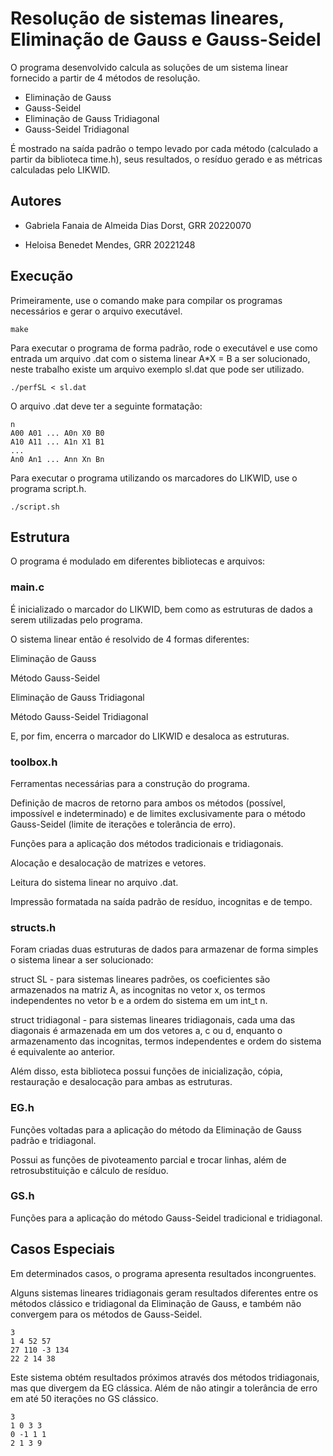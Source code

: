 # Resolução de sistemas lineares, Eliminação de Gauss e Gauss-Seidel

O programa desenvolvido calcula as soluções de um sistema linear fornecido a partir de 4 métodos de resolução.

- Eliminação de Gauss
- Gauss-Seidel
- Eliminação de Gauss Tridiagonal
- Gauss-Seidel Tridiagonal

É mostrado na saída padrão o tempo levado por cada método (calculado a partir da biblioteca time.h), seus resultados, o resíduo gerado e as métricas calculadas pelo LIKWID.

## Autores 

- Gabriela Fanaia de Almeida Dias Dorst, GRR 20220070

- Heloisa Benedet Mendes, GRR 20221248

## Execução

Primeiramente, use o comando make para compilar os programas necessários e gerar o arquivo executável.

	make

Para executar o programa de forma padrão, rode o executável e use como entrada um arquivo .dat com o sistema linear A*X = B a ser solucionado, neste trabalho existe um arquivo exemplo sl.dat que pode ser utilizado.

	./perfSL < sl.dat

O arquivo .dat deve ter a seguinte formatação:

	n
	A00 A01 ... A0n X0 B0
	A10 A11 ... A1n X1 B1
	...
	An0 An1 ... Ann Xn Bn

Para executar o programa utilizando os marcadores do LIKWID, use o programa script.h.
 
	./script.sh

## Estrutura

O programa é modulado em diferentes bibliotecas e arquivos:

### main.c

É inicializado o marcador do LIKWID, bem como as estruturas de dados a serem utilizadas pelo programa.

O sistema linear então é resolvido de 4 formas diferentes:

Eliminação de Gauss

Método Gauss-Seidel

Eliminação de Gauss Tridiagonal

Método Gauss-Seidel Tridiagonal

E, por fim, encerra o marcador do LIKWID e desaloca as estruturas.

### toolbox.h

Ferramentas necessárias para a construção do programa.

Definição de macros de retorno para ambos os métodos (possível, impossível e indeterminado) e de limites exclusivamente para o método Gauss-Seidel (limite de iterações e tolerância de erro).

Funções para a aplicação dos métodos tradicionais e tridiagonais.

Alocação e desalocação de matrizes e vetores.

Leitura do sistema linear no arquivo .dat.

Impressão formatada na saída padrão de resíduo, incognitas e de tempo.

### structs.h

Foram criadas duas estruturas de dados para armazenar de forma simples o sistema linear a ser solucionado:

struct SL - para sistemas lineares padrões, os coeficientes são armazenados na matriz A, as incognitas no vetor x, os termos independentes no vetor b e a ordem do sistema em um int_t n.

struct tridiagonal - para sistemas lineares tridiagonais, cada uma das diagonais é armazenada em um dos vetores a, c ou d, enquanto o armazenamento das incognitas, termos independentes e ordem do 
sistema é equivalente ao anterior.

Além disso, esta biblioteca possui funções de inicialização, cópia, restauração e desalocação para ambas as estruturas.

### EG.h

Funções voltadas para a aplicação do método da Eliminação de Gauss padrão e tridiagonal.

Possui as funções de pivoteamento parcial e trocar linhas, além de retrosubstituição e cálculo de resíduo.
	
### GS.h

Funções para a aplicação do método Gauss-Seidel tradicional e tridiagonal.	

## Casos Especiais

Em determinados casos, o programa apresenta resultados incongruentes.

Alguns sistemas lineares tridiagonais geram resultados diferentes entre os métodos clássico e tridiagonal da Eliminação de Gauss, e também não convergem para os métodos de Gauss-Seidel.

	3
	1 4 52 57
	27 110 -3 134
	22 2 14 38

Este sistema obtém resultados próximos através dos métodos tridiagonais, mas que divergem da EG clássica. Além de não atingir a tolerância de erro em até 50 iterações no GS clássico.

	3
	1 0 3 3
	0 -1 1 1
	2 1 3 9
